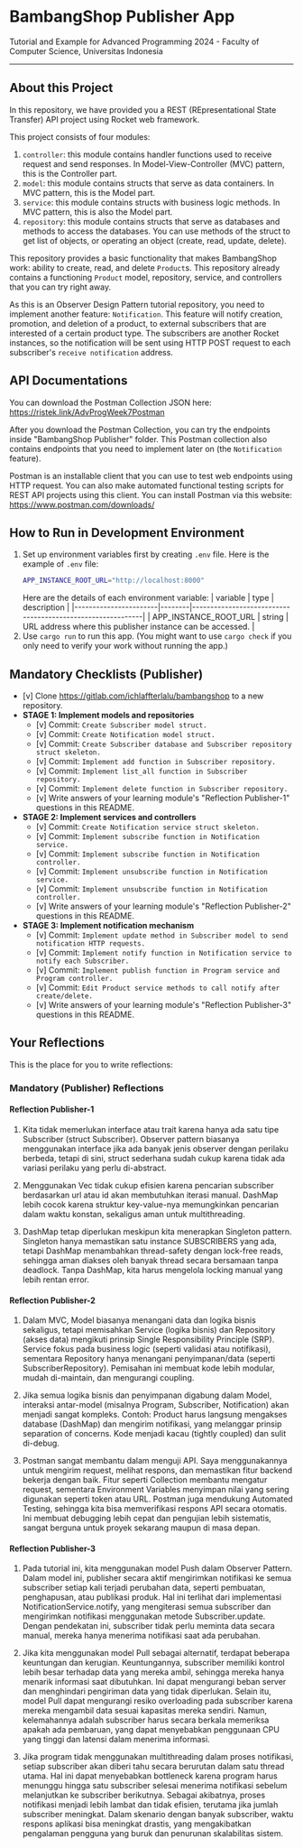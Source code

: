 # BambangShop Publisher App
Tutorial and Example for Advanced Programming 2024 - Faculty of Computer Science, Universitas Indonesia

---

## About this Project
In this repository, we have provided you a REST (REpresentational State Transfer) API project using Rocket web framework.

This project consists of four modules:
1.  `controller`: this module contains handler functions used to receive request and send responses.
    In Model-View-Controller (MVC) pattern, this is the Controller part.
2.  `model`: this module contains structs that serve as data containers.
    In MVC pattern, this is the Model part.
3.  `service`: this module contains structs with business logic methods.
    In MVC pattern, this is also the Model part.
4.  `repository`: this module contains structs that serve as databases and methods to access the databases.
    You can use methods of the struct to get list of objects, or operating an object (create, read, update, delete).

This repository provides a basic functionality that makes BambangShop work: ability to create, read, and delete `Product`s.
This repository already contains a functioning `Product` model, repository, service, and controllers that you can try right away.

As this is an Observer Design Pattern tutorial repository, you need to implement another feature: `Notification`.
This feature will notify creation, promotion, and deletion of a product, to external subscribers that are interested of a certain product type.
The subscribers are another Rocket instances, so the notification will be sent using HTTP POST request to each subscriber's `receive notification` address.

## API Documentations

You can download the Postman Collection JSON here: https://ristek.link/AdvProgWeek7Postman

After you download the Postman Collection, you can try the endpoints inside "BambangShop Publisher" folder.
This Postman collection also contains endpoints that you need to implement later on (the `Notification` feature).

Postman is an installable client that you can use to test web endpoints using HTTP request.
You can also make automated functional testing scripts for REST API projects using this client.
You can install Postman via this website: https://www.postman.com/downloads/

## How to Run in Development Environment
1.  Set up environment variables first by creating `.env` file.
    Here is the example of `.env` file:
    ```bash
    APP_INSTANCE_ROOT_URL="http://localhost:8000"
    ```
    Here are the details of each environment variable:
    | variable              | type   | description                                                |
    |-----------------------|--------|------------------------------------------------------------|
    | APP_INSTANCE_ROOT_URL | string | URL address where this publisher instance can be accessed. |
2.  Use `cargo run` to run this app.
    (You might want to use `cargo check` if you only need to verify your work without running the app.)

## Mandatory Checklists (Publisher)
-   [v] Clone https://gitlab.com/ichlaffterlalu/bambangshop to a new repository.
-   **STAGE 1: Implement models and repositories**
    -   [v] Commit: `Create Subscriber model struct.`
    -   [v] Commit: `Create Notification model struct.`
    -   [v] Commit: `Create Subscriber database and Subscriber repository struct skeleton.`
    -   [v] Commit: `Implement add function in Subscriber repository.`
    -   [v] Commit: `Implement list_all function in Subscriber repository.`
    -   [v] Commit: `Implement delete function in Subscriber repository.`
    -   [v] Write answers of your learning module's "Reflection Publisher-1" questions in this README.
-   **STAGE 2: Implement services and controllers**
    -   [v] Commit: `Create Notification service struct skeleton.`
    -   [v] Commit: `Implement subscribe function in Notification service.`
    -   [v] Commit: `Implement subscribe function in Notification controller.`
    -   [v] Commit: `Implement unsubscribe function in Notification service.`
    -   [v] Commit: `Implement unsubscribe function in Notification controller.`
    -   [v] Write answers of your learning module's "Reflection Publisher-2" questions in this README.
-   **STAGE 3: Implement notification mechanism**
    -   [v] Commit: `Implement update method in Subscriber model to send notification HTTP requests.`
    -   [v] Commit: `Implement notify function in Notification service to notify each Subscriber.`
    -   [v] Commit: `Implement publish function in Program service and Program controller.`
    -   [v] Commit: `Edit Product service methods to call notify after create/delete.`
    -   [v] Write answers of your learning module's "Reflection Publisher-3" questions in this README.

## Your Reflections
This is the place for you to write reflections:

### Mandatory (Publisher) Reflections

#### Reflection Publisher-1

1. Kita tidak memerlukan interface atau trait karena hanya ada satu tipe Subscriber (struct Subscriber). Observer pattern biasanya menggunakan interface jika ada banyak jenis observer dengan perilaku berbeda, tetapi di sini, struct sederhana sudah cukup karena tidak ada variasi perilaku yang perlu di-abstract.

2. Menggunakan Vec tidak cukup efisien karena pencarian subscriber berdasarkan url atau id akan membutuhkan iterasi manual. DashMap lebih cocok karena struktur key-value-nya memungkinkan pencarian dalam waktu konstan, sekaligus aman untuk multithreading.

3. DashMap tetap diperlukan meskipun kita menerapkan Singleton pattern. Singleton hanya memastikan satu instance SUBSCRIBERS yang ada, tetapi DashMap menambahkan thread-safety dengan lock-free reads, sehingga aman diakses oleh banyak thread secara bersamaan tanpa deadlock. Tanpa DashMap, kita harus mengelola locking manual yang lebih rentan error.


#### Reflection Publisher-2

1. Dalam MVC, Model biasanya menangani data dan logika bisnis sekaligus, tetapi memisahkan Service (logika bisnis) dan Repository (akses data) mengikuti prinsip Single Responsibility Principle (SRP). Service fokus pada business logic (seperti validasi atau notifikasi), sementara Repository hanya menangani penyimpanan/data (seperti SubscriberRepository). Pemisahan ini membuat kode lebih modular, mudah di-maintain, dan mengurangi coupling.

2. Jika semua logika bisnis dan penyimpanan digabung dalam Model, interaksi antar-model (misalnya Program, Subscriber, Notification) akan menjadi sangat kompleks. Contoh: Product harus langsung mengakses database (DashMap) dan mengirim notifikasi, yang melanggar prinsip separation of concerns. Kode menjadi kacau (tightly coupled) dan sulit di-debug.

3. Postman sangat membantu dalam menguji API. Saya menggunakannya untuk mengirim request, melihat respons, dan memastikan fitur backend bekerja dengan baik. Fitur seperti Collection membantu mengatur request, sementara Environment Variables menyimpan nilai yang sering digunakan seperti token atau URL. Postman juga mendukung Automated Testing, sehingga kita bisa memverifikasi respons API secara otomatis. Ini membuat debugging lebih cepat dan pengujian lebih sistematis, sangat berguna untuk proyek sekarang maupun di masa depan.

#### Reflection Publisher-3

1. Pada tutorial ini, kita menggunakan model Push dalam Observer Pattern. Dalam model ini, publisher secara aktif mengirimkan notifikasi ke semua subscriber setiap kali terjadi perubahan data, seperti pembuatan, penghapusan, atau publikasi produk. Hal ini terlihat dari implementasi NotificationService.notify, yang mengiterasi semua subscriber dan mengirimkan notifikasi menggunakan metode Subscriber.update. Dengan pendekatan ini, subscriber tidak perlu meminta data secara manual, mereka hanya menerima notifikasi saat ada perubahan.

2. Jika kita menggunakan model Pull sebagai alternatif, terdapat beberapa keuntungan dan kerugian. Keuntungannya, subscriber memiliki kontrol lebih besar terhadap data yang mereka ambil, sehingga mereka hanya menarik informasi saat dibutuhkan. Ini dapat mengurangi beban server dan menghindari pengiriman data yang tidak diperlukan. Selain itu, model Pull dapat mengurangi resiko overloading pada subscriber karena mereka mengambil data sesuai kapasitas mereka sendiri. Namun, kelemahannya adalah subscriber harus secara berkala memeriksa apakah ada pembaruan, yang dapat menyebabkan penggunaan CPU yang tinggi dan latensi dalam menerima informasi.

3. Jika program tidak menggunakan multithreading dalam proses notifikasi, setiap subscriber akan diberi tahu secara berurutan dalam satu thread utama. Hal ini dapat menyebabkan bottleneck karena program harus menunggu hingga satu subscriber selesai menerima notifikasi sebelum melanjutkan ke subscriber berikutnya. Sebagai akibatnya, proses notifikasi menjadi lebih lambat dan tidak efisien, terutama jika jumlah subscriber meningkat. Dalam skenario dengan banyak subscriber, waktu respons aplikasi bisa meningkat drastis, yang mengakibatkan pengalaman pengguna yang buruk dan penurunan skalabilitas sistem.
